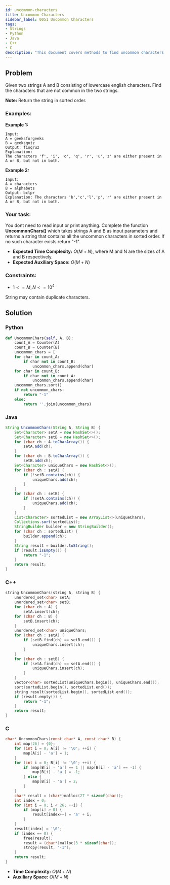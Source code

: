 ```yaml
---
id: uncommon-characters
title: Uncommon Characters
sidebar_label: 0051 Uncommon Characters
tags:
- Strings
- Python
- Java
- C++
- C
description: "This document covers methods to find uncommon characters between two strings in various programming languages."
---
```


## Problem

Given two strings A and B consisting of lowercase english characters. Find the characters that are not common in the two strings. 

**Note:** Return the string in sorted order.

### Examples:
**Example 1:**
```
Input:
A = geeksforgeeks
B = geeksquiz
Output: fioqruz
Explanation: 
The characters 'f', 'i', 'o', 'q', 'r', 'u','z' are either present in A or B, but not in both.
```

**Example 2:**
```
Input:
A = characters
B = alphabets
Output: bclpr
Explanation: The characters 'b','c','l','p','r' are either present in A or B, but not in both.
```

### Your task:

You dont need to read input or print anything. Complete the function **UncommonChars()** which takes strings A and B as input parameters and returns a string that contains all the uncommon characters in sorted order. If no such character exists return "-1".

- **Expected Time Complexity:** $O(M+N)$, where M and N are the sizes of A and B respectively.
- **Expected Auxiliary Space:** $O(M+N)$

### Constraints:

- $1<=M,N<=10^4$

String may contain duplicate characters.

## Solution
### Python
```python
def UncommonChars(self, A, B):
    count_A = Counter(A)
    count_B = Counter(B)
    uncommon_chars = [
    for char in count_A:
        if char not in count_B:
            uncommon_chars.append(char)
    for char in count_B:
        if char not in count_A:
            uncommon_chars.append(char)
    uncommon_chars.sort()
    if not uncommon_chars:
        return "-1"
    else:
        return ''.join(uncommon_chars)
```

### Java
```java
String UncommonChars(String A, String B) {
    Set<Character> setA = new HashSet<>();
    Set<Character> setB = new HashSet<>();
    for (char ch : A.toCharArray()) {
        setA.add(ch);
    }
    for (char ch : B.toCharArray()) {
        setB.add(ch);
    Set<Character> uniqueChars = new HashSet<>();
    for (char ch : setA) {
        if (!setB.contains(ch)) {
            uniqueChars.add(ch);
        }
    }
    for (char ch : setB) {
        if (!setA.contains(ch)) {
            uniqueChars.add(ch);
        }
    }
    List<Character> sortedList = new ArrayList<>(uniqueChars);
    Collections.sort(sortedList);
    StringBuilder builder = new StringBuilder();
    for (char ch : sortedList) {
        builder.append(ch);
    }
    String result = builder.toString();
    if (result.isEmpty()) {
        return "-1";
    }
    return result;
}
```

### C++
```cpp
string UncommonChars(string A, string B) {
    unordered_set<char> setA;
    unordered_set<char> setB;
    for (char ch : A) {
        setA.insert(ch);
    for (char ch : B) {
        setB.insert(ch);
    } 
    unordered_set<char> uniqueChars;
    for (char ch : setA) {
        if (setB.find(ch) == setB.end()) {
            uniqueChars.insert(ch);
        }
    }
    for (char ch : setB) {
        if (setA.find(ch) == setA.end()) {
            uniqueChars.insert(ch);
        }
    }
    vector<char> sortedList(uniqueChars.begin(), uniqueChars.end());
    sort(sortedList.begin(), sortedList.end());
    string result(sortedList.begin(), sortedList.end());
    if (result.empty()) {
        return "-1";
    }
    return result;
}
```

### C
```c
char* UncommonChars(const char* A, const char* B) {
    int map[26] = {0};
    for (int i = 0; A[i] != '\0'; ++i) {
        map[A[i] - 'a'] = 1;
    }
    for (int i = 0; B[i] != '\0'; ++i) {
        if (map[B[i] - 'a'] == 1 || map[B[i] - 'a'] == -1) {
            map[B[i] - 'a'] = -1;
        } else {
            map[B[i] - 'a'] = 2;
        }
    }
    char* result = (char*)malloc(27 * sizeof(char));
    int index = 0;
    for (int i = 0; i < 26; ++i) {
        if (map[i] > 0) {
            result[index++] = 'a' + i;
        }
    }
    result[index] = '\0';
    if (index == 0) {
        free(result);
        result = (char*)malloc(3 * sizeof(char)); 
        strcpy(result, "-1");
    }
    return result;
}
```

- **Time Complexity:** $O(M+N)$
- **Auxiliary Space:** $O(M+N)$